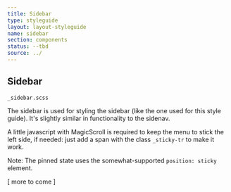 ```yaml
---
title: Sidebar
type: styleguide
layout: layout-styleguide
name: sidebar
section: components
status: --tbd
source: ../
---
```



<main markdown="1">

## Sidebar

`_sidebar.scss`

The sidebar is used for styling the sidebar (like the one used for this style guide). It's slightly similar in functionality to the sidenav.

A little javascript with MagicScroll is required to keep the menu to stick the left side, if needed: just add a span with the class `_sticky-tr` to make it work.

Note: The pinned state uses the somewhat-supported `position: sticky` element.

[ more to come ]